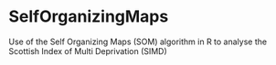 # SelfOrganizingMaps
Use of the Self Organizing Maps (SOM) algorithm in R to analyse the Scottish Index of Multi Deprivation (SIMD)
